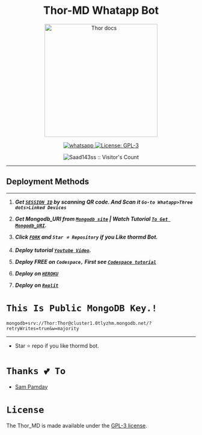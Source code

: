 <h1 align="center"> Thor-MD Whatapp Bot</h1> 

<p align="center">
  <a href="https://chat.whatsapp.com/Fd08osh2TvX9WekceXUfuz">
    <img alt="Thor docs" height="300" src="https://telegra.ph/file/32af08151098f5785efed.jpg">
  </a>
</p>
  
   
<p align="center">
  <a href="https://chat.whatsapp.com/Fd08osh2TvX9WekceXUfuz" target="_blank">
    <img alt="whatsapp" src="https://img.shields.io/badge/ Whatsapp Group -25D366?style=for-the-badge&logo=whatsapp&logoColor=white" />
  </a>
  <a aria-label="Thor_MD is free for use" href="https://github.com/Saad143ss/Thor-MD/blob/main/LICENCE" target="_blank">
    <img alt="License: GPL-3" src="https://badges.frapsoft.com/os/gpl/gpl.png?v=103)](https://opensource.org/licenses/GPL-3.0/" target="_blank" />
  </a>




</p>
<p align="center"><img src="https://profile-counter.glitch.me/{Saad143ss}/count.svg" alt="Saad143ss :: Visitor's Count" /></p>

---




  

 







  
 
## Deployment Methods
---
1.  ***Get [`SESSION ID`](https://replit.com/@naveeddogar/Thor-MD-Qr?v=1output%20only=1&lite=1#index.js) by scanning QR code. And Scan it `Go-to Whatapp>Three dots>Linked Devices`***
2.  ***Get Mongodb_URI from [`Mongodb site`](https://www.mongodb.com/) | Watch Tutorial [`To Get Mongodb_URI`](Coming...).***
3.  ***Click [`FORK`](https://github.com/Saad143ss/Thor-MD/fork) and `Star ⭐ Repository` if you Like thormd Bot.***
4.  ***Deploy tutorial [`Youtube Video`](Coming...).***

5.  ***Deploy FREE on `Codespace,` First see [`Codespace tutorial`](Coming...)***
6.  ***Deploy on [`HEROKU`](https://dashboard.heroku.com/new?template=https://github.com/Saad143ss/Thor-MD)***
7.  ***Deploy on [`Replit`](https://replit.com/github/Saad143ss/Thor-MD)***

##


# ```This Is Public MongoDB Key.!```
```
mongodb+srv://Thor:Thor@cluster1.0tlyzhm.mongodb.net/?retryWrites=true&w=majority
```
---

- Star ⭐ repo if you like thormd bot.



# ```Thanks 💕 To```
- [Sam Pamday](https://github.com/Sampandey001) 

# ```License```
The Thor_MD is made available under the [GPL-3 license](https://github.com/Saad143ss/Thor-MD/blob/main/LICENCE).
